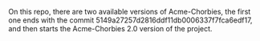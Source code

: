On this repo, there are two available versions of Acme-Chorbies, the first one ends with the commit 5149a27257d2816ddf11db0006337f7fca6edf17, and then starts the Acme-Chorbies 2.0 version of the project.